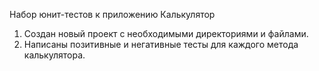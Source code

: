 Набор юнит-тестов к приложению Калькулятор

1. Создан новый проект с необходимыми директориями и файлами.
2. Написаны позитивные и негативные тесты для каждого метода калькулятора.
